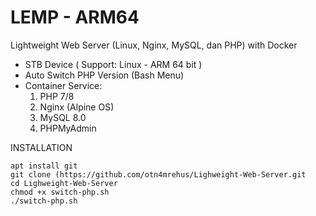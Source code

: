# LEMP - ARM64
Lightweight Web Server (Linux, Nginx, MySQL, dan PHP) with Docker
- STB Device
  ( Support: Linux - ARM 64 bit )
- Auto Switch PHP Version (Bash Menu)
- Container Service:
  1. PHP 7/8
  2. Nginx (Alpine OS)
  3. MySQL 8.0
  4. PHPMyAdmin

INSTALLATION
```
apt install git
git clone (https://github.com/otn4mrehus/Lighweight-Web-Server.git
cd Lighweight-Web-Server
chmod +x switch-php.sh
./switch-php.sh
````
 
